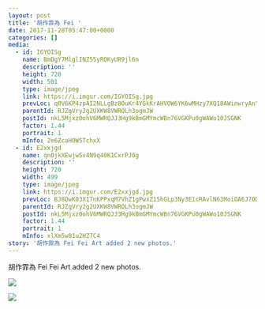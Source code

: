 ```yaml
---
layout: post
title: '胡作霏為 Fei ' 
date: 2017-11-28T05:47:00+0000 
categories: [] 
media:
  - id: IGYOISg
    name: BmDgY7MlglINZ55yROKyUR9jl6n
    description: ''   
    height: 720
    width: 501
    type: image/jpeg
    link: https://i.imgur.com/IGYOISg.jpg
    prevLoc: q0V6KP4zpAI2NLLgBz8OuKr4YGkKrAHVOW6YK6wMHzy7XQ18AWinwryAnYn6h5LO024PMKhyj9MZ6JWAtGBVVgmRAlUvRmrOqRAycVGM2mwBGnHzG6GBxEVBI1gkjWqJy0Sypg96Jk2gIrQKkYmlAgc50XX2y14OuKxBAy00XQFVBYQAvDD0F50j8q56jDSnKo43m00lurDQwx7rzJtnqBL6YPvzUn4BG6oyREtzVZp9oROyf4klEq9ljnIXM6ABrLD9
    parentId: RJZgVry2g2UXKW8VWRQLh3ogmJW
    postId: nkL5Mjxz0ohV6MWRQJJ3Hg9kBmGMYmcWBn76VGKPu0gWAWo10JSGNK
    factor: 1.44
    portrait: 1
    mInfo: 2e6ZcaH0WSTchxX
  - id: E2xxjgd
    name: qnOjkXEwjwSv4N9q40K1CxrPJ0g
    description: ''   
    height: 720
    width: 499
    type: image/jpeg
    link: https://i.imgur.com/E2xxjgd.jpg
    prevLoc: BJ8OwK03X1TnKPPxqM7VhZ1gPwxZ15hGLp3Ny3E1cRAvlN63MoiOA6J7ODOjIzM17YR5BOFYn9wNALBGfZMkkL7K7AT8mg6BVYyJuA3r7jWMpgirRmmOjQO8F6G0Bq9XnJhPmMj4Xlv8CYkZAo2Bw7CXKR1mmGkJSjZVWjAOBNuDxxO06kwEhzYqNvv0m0SWJkQkABQNHAxZ7B3LnLHRrR9JOyAVs5wRy5klP1HYQYXDgABxiL74xD0kq2f3vVrgZRG2UxP
    parentId: RJZgVry2g2UXKW8VWRQLh3ogmJW
    postId: nkL5Mjxz0ohV6MWRQJJ3Hg9kBmGMYmcWBn76VGKPu0gWAWo10JSGNK
    factor: 1.44
    portrait: 1
    mInfo: xlXm5w81u2HZ7C4
story: '胡作霏為 Fei Fei Art added 2 new photos.'  
---
```


胡作霏為 Fei Fei Art added 2 new photos.


[//]: #media:  
<a href="https://i.imgur.com/IGYOISg.jpg"><img class="postImage" src="https://i.imgur.com/IGYOISgh.jpg" />  
</a>    


<a href="https://i.imgur.com/E2xxjgd.jpg"><img class="postImage" src="https://i.imgur.com/E2xxjgdh.jpg" />  
</a>   
